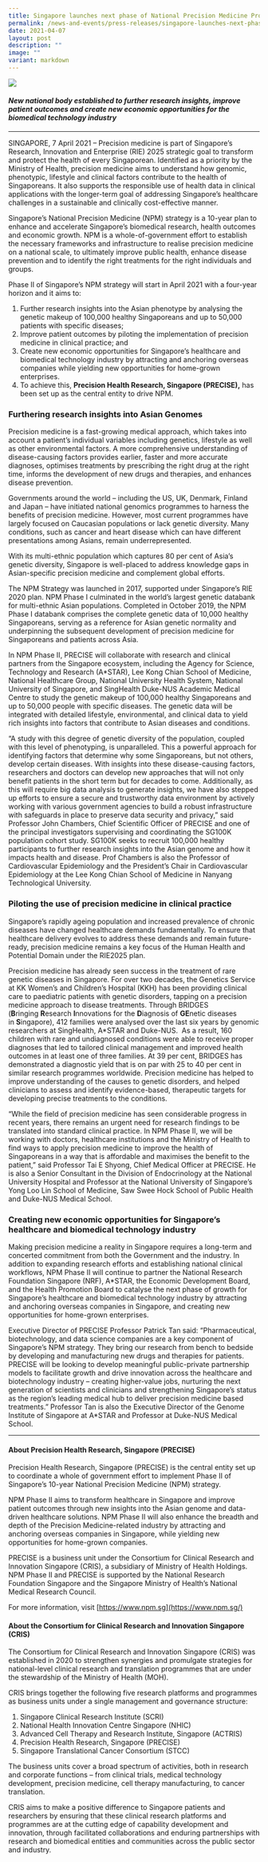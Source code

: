 ```yaml
---
title: Singapore launches next phase of National Precision Medicine Programme
permalink: /news-and-events/press-releases/singapore-launches-next-phase-of-national-precision-medicine/
date: 2021-04-07
layout: post
description: ""
image: ""
variant: markdown
---
```

![](/images/Resources/Press%20Releases/precision-meds-transforms-health.jpg)

#### _New national body established to further research insights, improve patient outcomes and create new economic opportunities for the biomedical technology industry_

* * *

SINGAPORE, 7 April 2021 – Precision medicine is part of Singapore’s Research, Innovation and Enterprise (RIE) 2025 strategic goal to transform and protect the health of every Singaporean. Identified as a priority by the Ministry of Health, precision medicine aims to understand how genomic, phenotypic, lifestyle and clinical factors contribute to the health of Singaporeans. It also supports the responsible use of health data in clinical applications with the longer-term goal of addressing Singapore’s healthcare challenges in a sustainable and clinically cost-effective manner.

Singapore’s National Precision Medicine (NPM) strategy is a 10-year plan to enhance and accelerate Singapore’s biomedical research, health outcomes and economic growth. NPM is a whole-of-government effort to establish the necessary frameworks and infrastructure to realise precision medicine on a national scale, to ultimately improve public health, enhance disease prevention and to identify the right treatments for the right individuals and groups. 

Phase II of Singapore’s NPM strategy will start in April 2021 with a four-year horizon and it aims to: 

1.  Further research insights into the Asian phenotype by analysing the genetic makeup of 100,000 healthy Singaporeans and up to 50,000 patients with specific diseases;
2.  Improve patient outcomes by piloting the implementation of precision medicine in clinical practice; and
3.  Create new economic opportunities for Singapore’s healthcare and biomedical technology industry by attracting and anchoring overseas companies while yielding new opportunities for home-grown enterprises.
4.  To achieve this, **Precision Health Research, Singapore (PRECISE),** has been set up as the central entity to drive NPM.

### **Furthering research insights into Asian Genomes**

Precision medicine is a fast-growing medical approach, which takes into account a patient’s individual variables including genetics, lifestyle as well as other environmental factors. A more comprehensive understanding of disease-causing factors provides earlier, faster and more accurate diagnoses, optimises treatments by prescribing the right drug at the right time, informs the development of new drugs and therapies, and enhances disease prevention.

Governments around the world – including the US, UK, Denmark, Finland and Japan – have initiated national genomics programmes to harness the benefits of precision medicine. However, most current programmes have largely focused on Caucasian populations or lack genetic diversity. Many conditions, such as cancer and heart disease which can have different presentations among Asians, remain underrepresented.

With its multi-ethnic population which captures 80 per cent of Asia’s genetic diversity, Singapore is well-placed to address knowledge gaps in Asian-specific precision medicine and complement global efforts.

The NPM Strategy was launched in 2017, supported under Singapore’s RIE 2020 plan. NPM Phase I culminated in the world’s largest genetic databank for multi-ethnic Asian populations. Completed in October 2019, the NPM Phase I databank comprises the complete genetic data of 10,000 healthy Singaporeans, serving as a reference for Asian genetic normality and underpinning the subsequent development of precision medicine for Singaporeans and patients across Asia.

In NPM Phase II, PRECISE will collaborate with research and clinical partners from the Singapore ecosystem, including the Agency for Science, Technology and Research (A\*STAR), Lee Kong Chian School of Medicine, National Healthcare Group, National University Health System, National University of Singapore, and SingHealth Duke-NUS Academic Medical Centre to study the genetic makeup of 100,000 healthy Singaporeans and up to 50,000 people with specific diseases. The genetic data will be integrated with detailed lifestyle, environmental, and clinical data to yield rich insights into factors that contribute to Asian diseases and conditions.

“A study with this degree of genetic diversity of the population, coupled with this level of phenotyping, is unparalleled. This a powerful approach for identifying factors that determine why some Singaporeans, but not others, develop certain diseases. With insights into these disease-causing factors, researchers and doctors can develop new approaches that will not only benefit patients in the short term but for decades to come. Additionally, as this will require big data analysis to generate insights, we have also stepped up efforts to ensure a secure and trustworthy data environment by actively working with various government agencies to build a robust infrastructure with safeguards in place to preserve data security and privacy,” said Professor John Chambers, Chief Scientific Officer of PRECISE and one of the principal investigators supervising and coordinating the SG100K population cohort study. SG100K seeks to recruit 100,000 healthy participants to further research insights into the Asian genome and how it impacts health and disease. Prof Chambers is also the Professor of Cardiovascular Epidemiology and the President’s Chair in Cardiovascular Epidemiology at the Lee Kong Chian School of Medicine in Nanyang Technological University.

### **Piloting the use of precision medicine in clinical practice**

Singapore’s rapidly ageing population and increased prevalence of chronic diseases have changed healthcare demands fundamentally. To ensure that healthcare delivery evolves to address these demands and remain future-ready, precision medicine remains a key focus of the Human Health and Potential Domain under the RIE2025 plan.

Precision medicine has already seen success in the treatment of rare genetic diseases in Singapore. For over two decades, the Genetics Service at KK Women’s and Children’s Hospital (KKH) has been providing clinical care to paediatric patients with genetic disorders, tapping on a precision medicine approach to disease treatments. Through BRIDGES (**B**ringing **R**esearch **I**nnovations for the **D**iagnosis of **GE**netic diseases in **S**ingapore), 412 families were analysed over the last six years by genomic researchers at SingHealth, A\*STAR and Duke-NUS.  As a result, 160 children with rare and undiagnosed conditions were able to receive proper diagnoses that led to tailored clinical management and improved health outcomes in at least one of three families. At 39 per cent, BRIDGES has demonstrated a diagnostic yield that is on par with 25 to 40 per cent in similar research programmes worldwide. Precision medicine has helped to improve understanding of the causes to genetic disorders, and helped clinicians to assess and identify evidence-based, therapeutic targets for developing precise treatments to the conditions.

“While the field of precision medicine has seen considerable progress in recent years, there remains an urgent need for research findings to be translated into standard clinical practice. In NPM Phase II, we will be working with doctors, healthcare institutions and the Ministry of Health to find ways to apply precision medicine to improve the health of Singaporeans in a way that is affordable and maximises the benefit to the patient,” said Professor Tai E Shyong, Chief Medical Officer at PRECISE. He is also a Senior Consultant in the Division of Endocrinology at the National University Hospital and Professor at the National University of Singapore’s Yong Loo Lin School of Medicine, Saw Swee Hock School of Public Health and Duke-NUS Medical School.

### Creating new economic opportunities for Singapore’s healthcare and biomedical technology industry

Making precision medicine a reality in Singapore requires a long-term and concerted commitment from both the Government and the industry. In addition to expanding research efforts and establishing national clinical workflows, NPM Phase II will continue to partner the National Research Foundation Singapore (NRF), A\*STAR, the Economic Development Board, and the Health Promotion Board to catalyse the next phase of growth for Singapore’s healthcare and biomedical technology industry by attracting and anchoring overseas companies in Singapore, and creating new opportunities for home-grown enterprises.

Executive Director of PRECISE Professor Patrick Tan said: “Pharmaceutical, biotechnology, and data science companies are a key component of Singapore’s NPM strategy. They bring our research from bench to bedside by developing and manufacturing new drugs and therapies for patients. PRECISE will be looking to develop meaningful public-private partnership models to facilitate growth and drive innovation across the healthcare and biotechnology industry – creating higher-value jobs, nurturing the next generation of scientists and clinicians and strengthening Singapore’s status as the region’s leading medical hub to deliver precision medicine based treatments.” Professor Tan is also the Executive Director of the Genome Institute of Singapore at A\*STAR and Professor at Duke-NUS Medical School.

* * *

#### About Precision Health Research, Singapore (PRECISE)

Precision Health Research, Singapore (PRECISE) is the central entity set up to coordinate a whole of government effort to implement Phase II of Singapore’s 10-year National Precision Medicine (NPM) strategy.

NPM Phase II aims to transform healthcare in Singapore and improve patient outcomes through new insights into the Asian genome and data-driven healthcare solutions. NPM Phase II will also enhance the breadth and depth of the Precision Medicine-related industry by attracting and anchoring overseas companies in Singapore, while yielding new opportunities for home-grown companies.

PRECISE is a business unit under the Consortium for Clinical Research and Innovation Singapore (CRIS), a subsidiary of Ministry of Health Holdings. NPM Phase II and PRECISE is supported by the National Research Foundation Singapore and the Singapore Ministry of Health’s National Medical Research Council.

For more information, visit [https://www.npm.sg](https://www.npm.sg/)

#### About the Consortium for Clinical Research and Innovation Singapore (CRIS)

The Consortium for Clinical Research and Innovation Singapore (CRIS) was established in 2020 to strengthen synergies and promulgate strategies for national-level clinical research and translation programmes that are under the stewardship of the Ministry of Health (MOH).

CRIS brings together the following five research platforms and programmes as business units under a single management and governance structure:

1.  Singapore Clinical Research Institute (SCRI)
2.  National Health Innovation Centre Singapore (NHIC)
3.  Advanced Cell Therapy and Research Institute, Singapore (ACTRIS)
4.  Precision Health Research, Singapore (PRECISE)
5.  Singapore Translational Cancer Consortium (STCC)

The business units cover a broad spectrum of activities, both in research and corporate functions – from clinical trials, medical technology development, precision medicine, cell therapy manufacturing, to cancer translation.

CRIS aims to make a positive difference to Singapore patients and researchers by ensuring that these clinical research platforms and programmes are at the cutting edge of capability development and innovation, through facilitated collaborations and enduring partnerships with research and biomedical entities and communities across the public sector and industry.